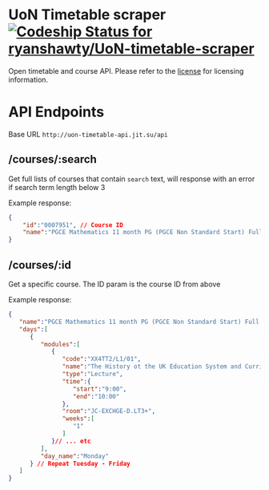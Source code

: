 UoN Timetable scraper [ ![Codeship Status for ryanshawty/UoN-timetable-scraper](https://www.codeship.io/projects/ddf8b800-12a5-0132-1473-12da9d47e71d/status)](https://www.codeship.io/projects/33248)
====
Open timetable and course API. Please refer to the [license](LICENSE) for licensing information.

API Endpoints
====

Base URL
``http://uon-timetable-api.jit.su/api``

/courses/:search
---
Get full lists of courses that contain ``search`` text, will response with an error if search term length below 3

Example response:
```json
{
    "id":"0007951", // Course ID
    "name":"PGCE Mathematics 11 month PG (PGCE Non Standard Start) Full time/1 - X1G1 PGCE Mathematics", // Course name
}
```

/courses/:id
---
Get a specific course. The ID param is the course ID from above

Example response: 

```json
{  
   "name":"PGCE Mathematics 11 month PG (PGCE Non Standard Start) Full time/1 - X1G1 PGCE Mathematics",
   "days":[  
      {  
         "modules":[  
            {  
               "code":"XX4TT2/L1/01",
               "name":"The History ot the UK Education System and Curriculum",
               "type":"Lecture",
               "time":{  
                  "start":"9:00",
                  "end":"10:00"
               },
               "room":"JC-EXCHGE-D.LT3+",
               "weeks":[  
                  "1"
               ]
            }// ... etc
         ],
         "day_name":"Monday"
      } // Repeat Tuesday - Friday
   ]
}
```